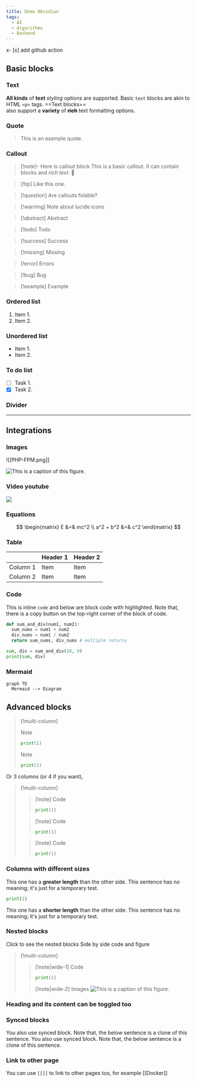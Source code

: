 ```yaml
---
title: Demo Obsidian
tags:
  - AI
  - Algorithms
  - Backend
---
```

x- [x] add github action
## Basic blocks
### Text

**All kinds** of **text** *styling* options are supported. Basic `text` blocks are akin to HTML `<p>` tags. ==Text blocks== also support a **variety** of ~~**rich**~~ text formatting options.
### Quote

> This is an example quote.
### Callout
> [!note]- Here is callout block
> This is a basic callout. It can contain blocks and _rich text_. 💪

> [!tip] Like this one.

> [!question] Are callouts folable?

> [!warning] Note about lucide icons

> [!abstract] Abstract

> [!todo] Todo

> [!success] Success

> [!missing] Missing

> [!error] Errors

> [!bug] Bug

> [!example] Example

### Ordered list
1. Item 1.
2. Item 2.
### Unordered list
- Item 1.
- Item 2.
### To do list
- [ ] Task 1.
- [x] Task 2.
### Divider
---
## Integrations

### Images

![[PHP-FPM.png]]

![This is a caption of this figure.](https://res.cloudinary.com/dy6lsuaad/image/upload/v1693038107/dat.com-post-images/next.js/this-is-a-caption-of-this-figure.-1693038106921.jpg)

### Video youtube
![](https://www.youtube.com/watch?v=NnTvZWp5Q7o)

### Equations

$$
\begin{matrix}
E &=& mc^2 \\
a^2 + b^2 &=& c^2
\end{matrix}
$$
### Table

|          | Header 1 | Header 2 |
| -------- | -------- | -------- |
| Column 1 | Item     | Item     |
| Column 2 | Item     | Item     |
### Code

This is inline `code` and below are block code with highlighted. Note that, there is a copy button on the top-right corner of the block of code.

```python title="main.py" del={5} ins={4}
def sum_and_div(num1, num2):
  sum_nums = num1 + num2
  div_nums = num1 / num2
  return sum_nums, div_nums # multiple returns

sum, div = sum_and_div(18, 9)
print(sum, div)
```
### Mermaid
```mermaid
graph TD
  Mermaid --> Diagram
```
## Advanced blocks
> [!multi-column]
>
>> [!note]
>>  ```python
>>  print(1)
>> ```
>
>> [!note]
>> ```python
>> print(1)
>> ```

Or 3 columns (or 4 if you want),

> [!multi-column]
>
>> [!note] Code
>>  ```python
>>  print(1)
>> ```
>
>> [!note] Code
>> ```python
>> print(1)
>> ```
>
>> [!note] Code
>> ```python
>> print(1)
>> ```

### Columns with different sizes

This one has a **greater length** than the other side. This sentence has no meaning; it's just for a temporary test.

```python
print(1)
```

This one has a **shorter length** than the other side. This sentence has no meaning; it's just for a temporary test.
### Nested blocks
Click to see the nested blocks
Side by side code and figure

> [!multi-column]
>
>> [!note|wide-1] Code
>>```python
>>print(1)
>>```
>
>>[!note|wide-2] Images
>>![This is a caption of this figure.](https://res.cloudinary.com/dy6lsuaad/image/upload/v1693038107/dat.com-post-images/next.js/this-is-a-caption-of-this-figure.-1693038106921.jpg)

### Heading and its content can be toggled too
### Synced blocks
You also use synced block. Note that, the below sentence is a clone of this sentence.
You also use synced block. Note that, the below sentence is a clone of this sentence.
### Link to other page
You can use `[[]]` to link to other pages too, for example [[Docker]]
